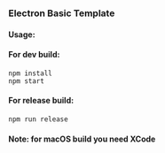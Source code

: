 ### Electron Basic Template

#### Usage:

#### For dev build:
```
npm install
npm start
```

#### For release build:
```
npm run release

```

#### Note: for macOS build you need XCode